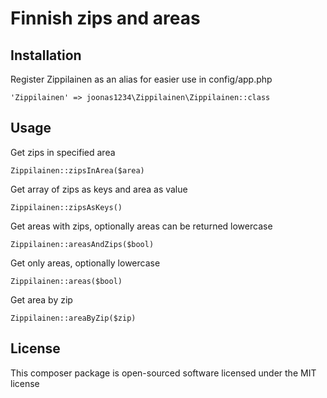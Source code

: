 # Finnish zips and areas

## Installation


Register Zippilainen as an alias for easier use in config/app.php

`'Zippilainen' => joonas1234\Zippilainen\Zippilainen::class`


## Usage

Get zips in specified area

`Zippilainen::zipsInArea($area)`

Get array of zips as keys and area as value

`Zippilainen::zipsAsKeys()`

Get areas with zips, optionally areas can be returned lowercase

`Zippilainen::areasAndZips($bool)`

Get only areas, optionally lowercase

`Zippilainen::areas($bool)`

Get area by zip

`Zippilainen::areaByZip($zip)`


## License
This composer package is open-sourced software licensed under the MIT license